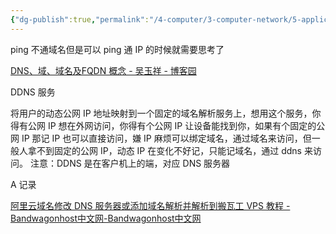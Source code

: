```yaml
---
{"dg-publish":true,"permalink":"/4-computer/3-computer-network/5-application/dns/"}
---
```




ping 不通域名但是可以 ping 通 IP 的时候就需要思考了

[DNS、域、域名及FQDN 概念 - 吴玉祥 - 博客园](https://www.cnblogs.com/wuyuxiang/p/5166653.html)

DDNS 服务

将用户的动态公网 IP 地址映射到一个固定的域名解析服务上，想用这个服务，你得有公网 IP
想在外网访问，你得有个公网 IP 让设备能找到你，如果有个固定的公网 IP 那记 IP 也可以直接访问，嫌 IP 麻烦可以绑定域名，通过域名来访问，但一般人拿不到固定的公网 IP，动态 IP 在变化不好记，只能记域名，通过 ddns 来访问。
注意：DDNS 是在客户机上的端，对应 DNS 服务器

A 记录


[阿里云域名修改 DNS 服务器或添加域名解析并解析到搬瓦工 VPS 教程 - Bandwagonhost中文网-Bandwagonhost中文网](https://www.bandwagonhost.net/6192.html)